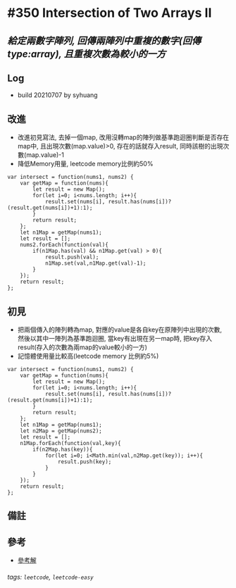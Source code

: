 # \#350 Intersection of Two Arrays II
## *給定兩數字陣列, 回傳兩陣列中重複的數字(回傳type:array), 且重複次數為較小的一方*
## Log
 - build 20210707 by syhuang

## 改進
 - 改進初見寫法, 去掉一個map, 改用沒轉map的陣列做基準跑迴圈判斷是否存在map中, 且出現次數(map.value)>0, 存在的話就存入result, 同時該樹的出現次數(map.value)-1
 - 降低Memory用量, leetcode memory比例約50%
```javascript=
var intersect = function(nums1, nums2) {
    var getMap = function(nums){
        let result = new Map();
        for(let i=0; i<nums.length; i++){
            result.set(nums[i], result.has(nums[i])?(result.get(nums[i])+1):1);
        }
        return result;
    };
    let n1Map = getMap(nums1);
    let result = [];
    nums2.forEach(function(val){
        if(n1Map.has(val) && n1Map.get(val) > 0){
            result.push(val);
            n1Map.set(val,n1Map.get(val)-1);
        }
    });
    return result;
};
```
## 初見
 - 把兩個傳入的陣列轉為map, 對應的value是各自key在原陣列中出現的次數, 然後以其中一陣列為基準跑迴圈, 當key有出現在另一map時, 把key存入result(存入的次數為兩map的value較小的一方)
 - 記憶體使用量比較高(leetcode memory 比例約5%)
```javascript=
var intersect = function(nums1, nums2) {
    var getMap = function(nums){
        let result = new Map();
        for(let i=0; i<nums.length; i++){
            result.set(nums[i], result.has(nums[i])?(result.get(nums[i])+1):1);
        }
        return result;
    };
    let n1Map = getMap(nums1);
    let n2Map = getMap(nums2);
    let result = [];
    n1Map.forEach(function(val,key){
        if(n2Map.has(key)){
            for(let i=0; i<Math.min(val,n2Map.get(key)); i++){
                result.push(key);
            }
        }
    });
    return result;
};
```
## 備註
## 參考
- [參考解](https://leetcode.com/problems/intersection-of-two-arrays-ii/discuss/82241/AC-solution-using-Java-HashMap)
###### tags: `leetcode`, `leetcode-easy`